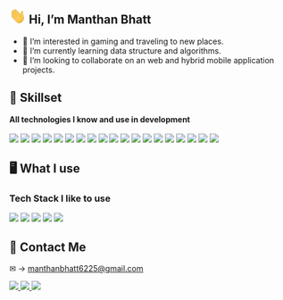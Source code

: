 <h2> <img src="./assets/wave.gif" width="30px"> Hi, I’m Manthan Bhatt </h2>

- 👀 I’m interested in gaming and traveling to new places.
- 🌱 I’m currently learning data structure and algorithms.
- 💞️ I’m looking to collaborate on an web and hybrid mobile application projects.

## 💪 Skillset

<b> All technologies I know and use in development </b> <br><br>
<img src="https://img.shields.io/badge/css3-%231572B6.svg?style=for-the-badge&logo=css3&logoColor=white"> <img src="https://img.shields.io/badge/html5-%23E34F26.svg?style=for-the-badge&logo=html5&logoColor=white"> <img src="https://img.shields.io/badge/javascript-%23323330.svg?style=for-the-badge&logo=javascript&logoColor=%23F7DF1E"> <img src="https://img.shields.io/badge/angular-%2320232a.svg?style=for-the-badge&logo=angular&logoColor=red"> <img src="https://img.shields.io/badge/express.js-%23404d59.svg?style=for-the-badge&logo=express&logoColor=%2361DAFB"> <img src="https://img.shields.io/badge/php-B0B3D6.svg?style=for-the-badge&logo=php"> <img src="https://img.shields.io/badge/NPM-%23000000.svg?style=for-the-badge&logo=npm&logoColor=white"> <img src="https://img.shields.io/badge/node.js-6DA55F?style=for-the-badge&logo=node.js&logoColor=white"> <img src="https://img.shields.io/badge/bootstrap-%23563D7C.svg?style=for-the-badge&logo=bootstrap&logoColor=white"> <img src="https://img.shields.io/badge/Ionic-black?style=for-the-badge&logo=ionic&logoColor=white"> <img src="https://img.shields.io/badge/python-3670A0?style=for-the-badge&logo=python&logoColor=ffdd54"> <img src="https://img.shields.io/badge/MongoDB-%234ea94b.svg?style=for-the-badge&logo=mongodb&logoColor=white"> <img src="https://img.shields.io/badge/-aws-yellow?style=for-the-badge&logo=amazon&logoColor=black"> <img src="https://img.shields.io/badge/git-%23F05033.svg?style=for-the-badge&logo=git&logoColor=white"> <img src="https://img.shields.io/badge/github-%23121011.svg?style=for-the-badge&logo=github&logoColor=white"> <img src="https://img.shields.io/badge/android-white.svg?style=for-the-badge&logo=android"> <img src="https://img.shields.io/badge/ios-black.svg?style=for-the-badge&logo=apple"> <img src="https://img.shields.io/badge/android-white.svg?style=for-the-badge&logo=android"> <img src="https://img.shields.io/badge/heroku-%23430098.svg?style=for-the-badge&logo=heroku&logoColor=white">

## 🖥️ What I use

### Tech Stack I like to use

<img src="https://img.shields.io/badge/mysql-00758F.svg?style=for-the-badge&logo=mysql&logoColor=white"> <img src="https://img.shields.io/badge/Ionic-black?style=for-the-badge&logo=ionic&logoColor=white"> <img src="https://img.shields.io/badge/angular-%2320232a.svg?style=for-the-badge&logo=angular&logoColor=red"> <img src="https://img.shields.io/badge/php-B0B3D6.svg?style=for-the-badge&logo=php"> <img src="https://img.shields.io/badge/node.js-6DA55F?style=for-the-badge&logo=node.js&logoColor=white">

<!-- ## ✨ Projects ✨ -->

<!-- <b> Some of the projects I have made </b> <br>

<a href="https://github.com/Advik-Gupta/YelpCamp">
  <img align="center" src="https://github-readme-stats.vercel.app/api/pin/?username=Advik-Gupta&repo=YelpCamp&theme=tokyonight" />
</a>
<a href="https://github.com/Advik-Gupta/COVID-19-Tracker">
  <img align="center" src="https://github-readme-stats.vercel.app/api/pin/?username=Advik-Gupta&repo=COVID-19-Tracker&theme=tokyonight" />
</a><br><br>

<a href="https://github.com/Advik-Gupta/CryptoPunk-Web3-Project">
  <img align="center" src="https://github-readme-stats.vercel.app/api/pin/?username=Advik-Gupta&repo=CryptoPunk-Web3-Project&theme=tokyonight&show_owner" />
</a> 
<a href="https://github.com/Advik-Gupta/Advik-Clothing-V2">
  <img align="center" src="https://github-readme-stats.vercel.app/api/pin/?username=Advik-Gupta&repo=Advik-Clothing-V2&theme=tokyonight&show_owner" />
</a><br><br>

<a href="https://github.com/Advik-Gupta/WhatsApp-Clone">
  <img align="center" src="https://github-readme-stats.vercel.app/api/pin/?username=Advik-Gupta&repo=WhatsApp-Clone&theme=tokyonight" />
</a> 
<a href="https://github.com/Advik-Gupta/Meeses">
  <img align="center" src="https://github-readme-stats.vercel.app/api/pin/?username=Advik-Gupta&repo=Meeses&theme=tokyonight" />
</a> <br><br> -->

## 🤝 Contact Me

&#x2709; &rarr; manthanbhatt6225@gmail.com

<a href="https://www.instagram.com/manthan_bhatt/">
  <img src="https://img.shields.io/badge/@manthan_bhatt-%23E4405F.svg?style=for-the-badge&logo=Instagram&logoColor=white">
</a>

<a href="https://www.linkedin.com/in/manthanbhatt6225/">
  <img src="https://img.shields.io/badge/Manthan%20Bhatt-%230077B5.svg?style=for-the-badge&logo=linkedin&logoColor=white">
</a>

<a href="https://dev.to/manthanbhatt">
  <img src="https://img.shields.io/badge/manthanbhatt-0A0A0A?style=for-the-badge&logo=dev.to&logoColor=white">
</a>

<!-- ## 📈 Stats -->

<!-- <a><img align="center" src="https://github-readme-stats.vercel.app/api?username=ManthanBhatt&theme=tokyonight&layout=compact&card_width=250px" /></a> -->
<!-- <a><img align="center" src="https://github-readme-stats.vercel.app/api/top-langs/?username=ManthanBhatt&theme=tokyonight&layout=compact&card_width=250px" /></a><br> -->

<!-- <div><a><img align="center" src="https://github-readme-streak-stats.herokuapp.com/?user=ManthanBhatt&theme=tokyonight" /></a></div> -->
